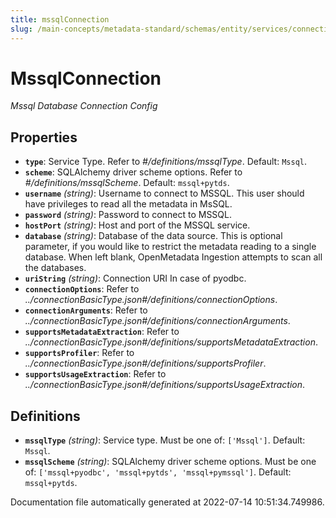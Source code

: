 ```yaml
---
title: mssqlConnection
slug: /main-concepts/metadata-standard/schemas/entity/services/connections/database/mssqlconnection
---
```


# MssqlConnection

*Mssql Database Connection Config*

## Properties

- **`type`**: Service Type. Refer to *#/definitions/mssqlType*. Default: `Mssql`.
- **`scheme`**: SQLAlchemy driver scheme options. Refer to *#/definitions/mssqlScheme*. Default: `mssql+pytds`.
- **`username`** *(string)*: Username to connect to MSSQL. This user should have privileges to read all the metadata in MsSQL.
- **`password`** *(string)*: Password to connect to MSSQL.
- **`hostPort`** *(string)*: Host and port of the MSSQL service.
- **`database`** *(string)*: Database of the data source. This is optional parameter, if you would like to restrict the metadata reading to a single database. When left blank, OpenMetadata Ingestion attempts to scan all the databases.
- **`uriString`** *(string)*: Connection URI In case of pyodbc.
- **`connectionOptions`**: Refer to *../connectionBasicType.json#/definitions/connectionOptions*.
- **`connectionArguments`**: Refer to *../connectionBasicType.json#/definitions/connectionArguments*.
- **`supportsMetadataExtraction`**: Refer to *../connectionBasicType.json#/definitions/supportsMetadataExtraction*.
- **`supportsProfiler`**: Refer to *../connectionBasicType.json#/definitions/supportsProfiler*.
- **`supportsUsageExtraction`**: Refer to *../connectionBasicType.json#/definitions/supportsUsageExtraction*.
## Definitions

- **`mssqlType`** *(string)*: Service type. Must be one of: `['Mssql']`. Default: `Mssql`.
- **`mssqlScheme`** *(string)*: SQLAlchemy driver scheme options. Must be one of: `['mssql+pyodbc', 'mssql+pytds', 'mssql+pymssql']`. Default: `mssql+pytds`.


Documentation file automatically generated at 2022-07-14 10:51:34.749986.
